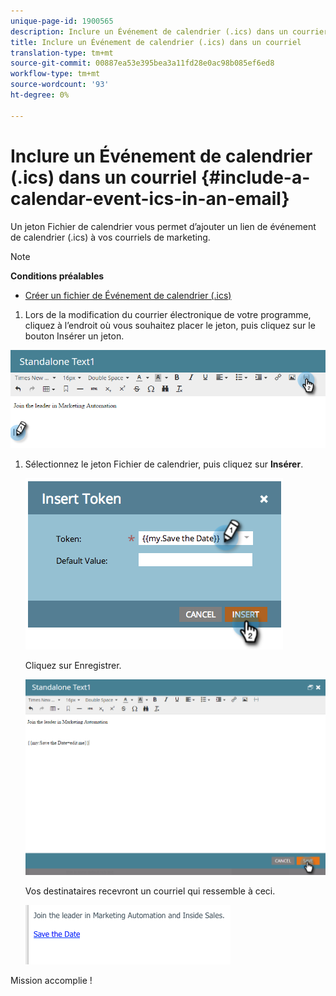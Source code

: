 ```yaml
---
unique-page-id: 1900565
description: Inclure un Événement de calendrier (.ics) dans un courrier électronique - Documents marketing - Documentation du produit
title: Inclure un Événement de calendrier (.ics) dans un courriel
translation-type: tm+mt
source-git-commit: 00887ea53e395bea3a11fd28e0ac98b085ef6ed8
workflow-type: tm+mt
source-wordcount: '93'
ht-degree: 0%

---
```



# Inclure un Événement de calendrier (.ics) dans un courriel {#include-a-calendar-event-ics-in-an-email}

Un jeton Fichier de calendrier vous permet d’ajouter un lien de événement de calendrier (.ics) à vos courriels de marketing.

>[!NOTE]
>
>**Conditions préalables**
>
>* [Créer un fichier de Événement de calendrier (.ics)](create-a-calendar-event-ics-file.md)

>



1. Lors de la modification du courrier électronique de votre programme, cliquez à l’endroit où vous souhaitez placer le jeton, puis cliquez sur le bouton Insérer un jeton.

![](assets/one-6.png)

1. Sélectionnez le jeton Fichier de calendrier, puis cliquez sur **Insérer**.

   ![](assets/image2014-9-11-16-3a53-3a30.png)

   Cliquez sur Enregistrer.

   ![](assets/three-5.png)

   Vos destinataires recevront un courriel qui ressemble à ceci.

   ![](assets/image2014-9-11-16-3a53-3a48.png)

Mission accomplie !
